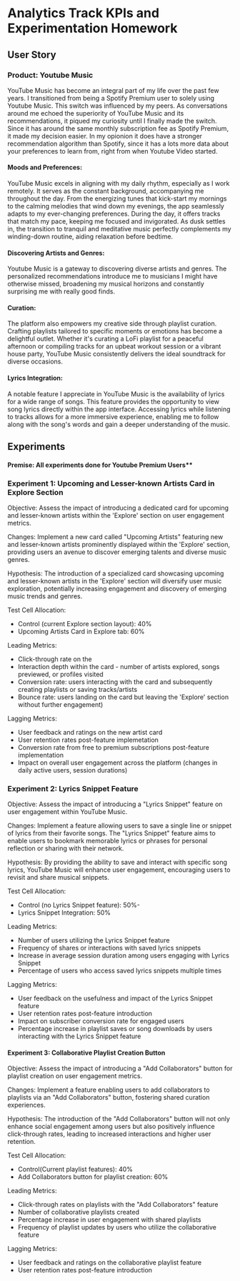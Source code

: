 
# Analytics Track KPIs and Experimentation Homework

## User Story

### Product: Youtube Music

YouTube Music has become an integral part of my life over the past few years. I transitioned from being a Spotify Premium user to solely using Youtube Music. This switch was influenced by my peers. 
As conversations around me echoed the superiority of YouTube Music and its recommendations, it piqued my curiosity until I finally made the switch. Since it has around the same monthly subscription fee as Spotify Premium, it made my decision easier. 
In my opionion it does have a stronger recommendation algorithm than Spotify, since it has a lots more data about your preferences to learn from, right from when Youtube Video started. 

#### Moods and Preferences:
YouTube Music excels in aligning with my daily rhythm, especially as I work remotely. It serves as the constant background, accompanying me throughout the day. From the energizing tunes that kick-start my mornings to the calming melodies that wind down my evenings, the app seamlessly adapts to my ever-changing preferences. During the day, it offers tracks that match my pace, keeping me focused and invigorated. As dusk settles in, the transition to tranquil and meditative music perfectly complements my winding-down routine, aiding relaxation before bedtime.

#### Discovering Artists and Genres:
Youtube Music is a gateway to discovering diverse artists and genres. The personalized recommendations introduce me to musicians I might have otherwise missed, broadening my musical horizons and constantly surprising me with really good finds.

#### Curation:
The platform also empowers my creative side through playlist curation. Crafting playlists tailored to specific moments or emotions has become a delightful outlet. Whether it's curating a LoFi playlist for a peaceful afternoon or compiling tracks for an upbeat workout session or a vibrant house party, YouTube Music consistently delivers the ideal soundtrack for diverse occasions.

#### Lyrics Integration:
A notable feature I appreciate in YouTube Music is the availability of lyrics for a wide range of songs. 
This feature provides the opportunity to view song lyrics directly within the app interface. 
Accessing lyrics while listening to tracks allows for a more immersive experience, enabling me to follow along with the song's words and gain a deeper understanding of the music.

## Experiments

#### Premise: All experiments done for Youtube Premium Users**

### Experiment 1: Upcoming and Lesser-known Artists Card in Explore Section

Objective: Assess the impact of introducing a dedicated card for upcoming and lesser-known artists within the 'Explore' section on user engagement metrics.

Changes: Implement a new card called "Upcoming Artists" featuring new and lesser-known artists prominently displayed within the 'Explore' section, providing users an avenue to discover emerging talents and diverse music genres.

Hypothesis: The introduction of a specialized card showcasing upcoming and lesser-known artists in the 'Explore' section will diversify user music exploration, potentially increasing engagement and discovery of emerging music trends and genres.

Test Cell Allocation:

 - Control (current Explore section layout): 40%
- Upcoming Artists Card in Explore tab: 60%

Leading Metrics:

- Click-through rate on the 
- Interaction depth within the card - number of artists explored, songs previewed, or profiles visited
- Conversion rate: users interacting with the card and subsequently creating playlists or saving tracks/artists
- Bounce rate: users landing on the card but leaving the 'Explore' section without further engagement)
 
Lagging Metrics:

 - User feedback and ratings on the new artist card
 - User retention rates post-feature implemetation
 - Conversion rate from free to premium subscriptions post-feature implementation
 - Impact on overall user engagement across the platform (changes in daily active users, session durations)

### Experiment 2: Lyrics Snippet Feature

Objective: Assess the impact of introducing a "Lyrics Snippet" feature on user engagement within YouTube Music.

Changes: Implement a feature allowing users to save a single line or snippet of lyrics from their favorite songs. The "Lyrics Snippet" feature aims to enable users to bookmark memorable lyrics or phrases for personal reflection or sharing with their network.

Hypothesis: By providing the ability to save and interact with specific song lyrics, YouTube Music will enhance user engagement, encouraging users to revisit and share musical snippets.

Test Cell Allocation:

- Control (no Lyrics Snippet feature): 50%-
- Lyrics Snippet Integration: 50%

Leading Metrics:

-  Number of users utilizing the Lyrics Snippet feature
-  Frequency of shares or interactions with saved lyrics snippets
-  Increase in average session duration among users engaging with Lyrics Snippet
-  Percentage of users who access saved lyrics snippets multiple times

Lagging Metrics:

 - User feedback on the usefulness and impact of the Lyrics Snippet feature
 - User retention rates post-feature introduction
 - Impact on subscriber conversion rate for engaged users
 - Percentage increase in playlist saves or song downloads by users interacting with the Lyrics Snippet feature

   
#### Experiment 3: Collaborative Playlist Creation Button

Objective: Assess the impact of introducing a "Add Collaborators" button for playlist creation on user engagement metrics.

Changes: Implement a feature enabling users to add collaborators to playlists via an "Add Collaborators" button, fostering shared curation experiences.

Hypothesis: The introduction of the "Add Collaborators" button will not only enhance social engagement among users but also positively influence click-through rates, leading to increased interactions and higher user retention.

Test Cell Allocation:

- Control(Current playlist features): 40%
- Add Collaborators button for playlist creation: 60%


Leading Metrics:

- Click-through rates on playlists with the "Add Collaborators" feature
- Number of collaborative playlists created
- Percentage increase in user engagement with shared playlists
- Frequency of playlist updates by users who utilize the collaborative feature

Lagging Metrics:

 - User feedback and ratings on the collaborative playlist feature
 - User retention rates post-feature introduction 
